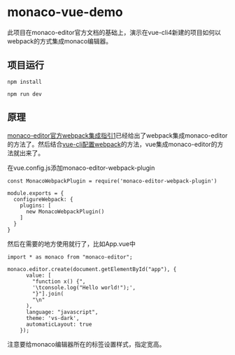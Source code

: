# monaco-vue-demo
此项目在monaco-editor官方文档的基础上，演示在vue-cli4新建的项目如何以webpack的方式集成monaco编辑器。

## 项目运行
```
npm install
```

```
npm run dev
```

## 原理
[monaco-editor官方webpack集成指引1](https://github.com/Microsoft/monaco-editor/blob/HEAD/docs/integrate-esm.md#option-1-using-the-monaco-editor-loader-plugin)已经给出了webpack集成monaco-editor的方法了。然后结合[vue-cli配置webpack](https://cli.vuejs.org/zh/guide/webpack.html#%E7%AE%80%E5%8D%95%E7%9A%84%E9%85%8D%E7%BD%AE%E6%96%B9%E5%BC%8F)的方法，vue集成monaco-editor的方法就出来了。

在vue.config.js添加monaco-editor-webpack-plugin
```
const MonacoWebpackPlugin = require('monaco-editor-webpack-plugin')

module.exports = {
  configureWebpack: {
    plugins: [
      new MonacoWebpackPlugin()
    ]
  }
}
``` 
然后在需要的地方使用就行了，比如App.vue中
```
import * as monaco from "monaco-editor";

monaco.editor.create(document.getElementById("app"), {
      value: [
        "function x() {",
        '\tconsole.log("Hello world!");',
        "}"].join(
        "\n"
      ),
      language: "javascript",
      theme: 'vs-dark',
      automaticLayout: true
    });
```
注意要给monaco编辑器所在的标签设置样式，指定宽高。



